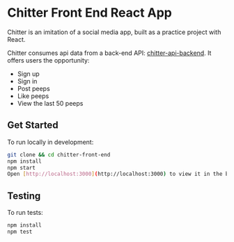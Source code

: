 # Chitter Front End React App

Chitter is an imitation of a social media app, built as a practice project with React.

Chitter consumes api data from a back-end API: [chitter-api-backend](https://github.com/makersacademy/chitter_api_backend). It offers users the opportunity:

- Sign up
- Sign in
- Post peeps
- Like peeps
- View the last 50 peeps

## Get Started

To run locally in development:
```sh
git clone && cd chitter-front-end
npm install
npm start
Open [http://localhost:3000](http://localhost:3000) to view it in the browser.
```

## Testing

To run tests:
```sh
npm install
npm test
```
